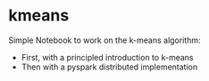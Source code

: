# kmeans
Simple Notebook to work on the k-means algorithm:

* First, with a principled introduction to k-means
* Then with a pyspark distributed implementation
